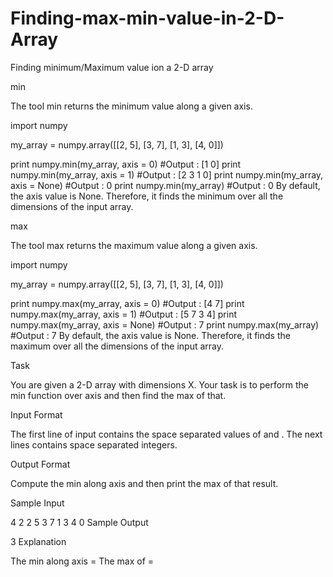 # Finding-max-min-value-in-2-D-Array
Finding minimum/Maximum value ion a 2-D array

min

The tool min returns the minimum value along a given axis.

import numpy

my_array = numpy.array([[2, 5], 
                        [3, 7],
                        [1, 3],
                        [4, 0]])

print numpy.min(my_array, axis = 0)         #Output : [1 0]
print numpy.min(my_array, axis = 1)         #Output : [2 3 1 0]
print numpy.min(my_array, axis = None)      #Output : 0
print numpy.min(my_array)                   #Output : 0
By default, the axis value is None. Therefore, it finds the minimum over all the dimensions of the input array.

max

The tool max returns the maximum value along a given axis.

import numpy

my_array = numpy.array([[2, 5], 
                        [3, 7],
                        [1, 3],
                        [4, 0]])

print numpy.max(my_array, axis = 0)         #Output : [4 7]
print numpy.max(my_array, axis = 1)         #Output : [5 7 3 4]
print numpy.max(my_array, axis = None)      #Output : 7
print numpy.max(my_array)                   #Output : 7
By default, the axis value is None. Therefore, it finds the maximum over all the dimensions of the input array.

Task

You are given a 2-D array with dimensions X.
Your task is to perform the min function over axis  and then find the max of that.

Input Format

The first line of input contains the space separated values of  and .
The next  lines contains  space separated integers.

Output Format

Compute the min along axis  and then print the max of that result.

Sample Input

4 2
2 5
3 7
1 3
4 0
Sample Output

3
Explanation

The min along axis  = 
The max of  = 
